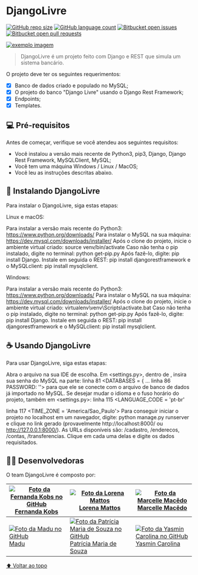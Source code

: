 # DjangoLivre

[![GitHub repo size](https://camo.githubusercontent.com/9dbdc3027a68dcbaf8812ea5a78875b99c58e88fe535c2ab0a96411aedf74495/68747470733a2f2f696d672e736869656c64732e696f2f6769746875622f7265706f2d73697a652f69757269636f64652f524541444d452d74656d706c6174653f7374796c653d666f722d7468652d6261646765)](https://camo.githubusercontent.com/9dbdc3027a68dcbaf8812ea5a78875b99c58e88fe535c2ab0a96411aedf74495/68747470733a2f2f696d672e736869656c64732e696f2f6769746875622f7265706f2d73697a652f69757269636f64652f524541444d452d74656d706c6174653f7374796c653d666f722d7468652d6261646765) [![GitHub language count](https://camo.githubusercontent.com/07fcaeee86a71b4e870f17c87ad925dc97ffab6a2e0969b194db446a55a1cef9/68747470733a2f2f696d672e736869656c64732e696f2f6769746875622f6c616e6775616765732f636f756e742f69757269636f64652f524541444d452d74656d706c6174653f7374796c653d666f722d7468652d6261646765)](https://camo.githubusercontent.com/07fcaeee86a71b4e870f17c87ad925dc97ffab6a2e0969b194db446a55a1cef9/68747470733a2f2f696d672e736869656c64732e696f2f6769746875622f6c616e6775616765732f636f756e742f69757269636f64652f524541444d452d74656d706c6174653f7374796c653d666f722d7468652d6261646765)  [![Bitbucket open issues](https://camo.githubusercontent.com/d3f97484f945442405a6da036ecffc8b046909e52c0408aa07a7f5a821db2ec1/68747470733a2f2f696d672e736869656c64732e696f2f6269746275636b65742f6973737565732f69757269636f64652f524541444d452d74656d706c6174653f7374796c653d666f722d7468652d6261646765)](https://camo.githubusercontent.com/d3f97484f945442405a6da036ecffc8b046909e52c0408aa07a7f5a821db2ec1/68747470733a2f2f696d672e736869656c64732e696f2f6269746275636b65742f6973737565732f69757269636f64652f524541444d452d74656d706c6174653f7374796c653d666f722d7468652d6261646765) [![Bitbucket open pull requests](https://camo.githubusercontent.com/2e974bf71fc3f13ccce21bba2d772630d0b62594e4e324b1c2a2431203689ea0/68747470733a2f2f696d672e736869656c64732e696f2f6269746275636b65742f70722d7261772f69757269636f64652f524541444d452d74656d706c6174653f7374796c653d666f722d7468652d6261646765)](https://camo.githubusercontent.com/2e974bf71fc3f13ccce21bba2d772630d0b62594e4e324b1c2a2431203689ea0/68747470733a2f2f696d672e736869656c64732e696f2f6269746275636b65742f70722d7261772f69757269636f64652f524541444d452d74656d706c6174653f7374796c653d666f722d7468652d6261646765)

[![exemplo imagem](https://github.com/iuricode/readme-template/raw/main/README-repository/exemplo-image.png)](https://github.com/iuricode/readme-template/blob/main/README-repository/exemplo-image.png)

> DjangoLivre é um projeto feito com Django e REST que simula um sistema bancário. 

O projeto deve ter os seguintes requerimentos:

-  [x] Banco de dados criado e populado no MySQL;
-  [x] O projeto do banco "Django Livre" usando o Django Rest Framework;
-  [x] Endpoints;
-  [x] Templates.

## 💻 Pré-requisitos

Antes de começar, verifique se você atendeu aos seguintes requisitos:

- Você instalou a versão mais recente de Python3, pip3, Django, Django Rest Framework, MySQLClient, MySQL;
- Você tem uma máquina Windows / Linux / MacOS;
- Você leu as instruções descritas abaixo.

## 🚀 Instalando DjangoLivre

Para instalar o DjangoLivre, siga estas etapas:

Linux e macOS:

Para instalar a versão mais recente do Python3: https://www.python.org/downloads/
Para instalar o MySQL na sua máquina: https://dev.mysql.com/downloads/installer/
Após o clone do projeto, inicie o ambiente virtual criado: source venv/bin/activate
Caso não tenha o pip instalado, digite no terminal: python get-pip.py
Após fazê-lo, digite: pip install Django.
Instale em seguida o REST: pip install djangorestframework
e o MySQLclient: pip install mysqlclient.

Windows:

Para instalar a versão mais recente do Python3: https://www.python.org/downloads/
Para instalar o MySQL na sua máquina: https://dev.mysql.com/downloads/installer/
Após o clone do projeto, inicie o ambiente virtual criado: virtualenv\venv\Scripts\activate.bat
Caso não tenha o pip instalado, digite no terminal: python get-pip.py
Após fazê-lo, digite: pip install Django.
Instale em seguida o REST: pip install djangorestframework
e o MySQLclient: pip install mysqlclient.

## ☕ Usando DjangoLivre

  Para usar DjangoLivre, siga estas etapas:

  Abra o arquivo na sua IDE de escolha. Em <settings.py>, dentro de <banco>, insira sua senha do MySQL na parte: 
linha 81  <DATABASES = {
             ...
linha 86             PASSWORD: ''>
para que ele se conecte com o arquivo de banco de dados já importado no MySQL.
  Se desejar mudar o idioma e o fuso horário do projeto, também em <settings.py>:
linha 115          <LANGUAGE_CODE = 'pt-br'
                         
linha 117          <TIME_ZONE = 'America/Sao_Paulo'>
  Para conseguir iniciar o projeto no localhost em um navegador, digite: python manage.py runserver
e clique no link gerado (provavelmente http://localhost:8000/ ou http://127.0.0.1:8000/).
  As URLs disponíveis são: /cadastro, /enderecos, /contas, /transferencias.
  Clique em cada uma delas e digite os dados requisitados.

## :woman_technologist: Desenvolvedoras

O team DjangoLivre é composto por:

| [![Foto da Fernanda Kobs no GitHub](https://avatars.githubusercontent.com/u/75281337?v=4) Fernanda Kobs](https://github.com/nandakobs) | [![Foto da Lorena Mattos](https://avatars.githubusercontent.com/u/91705201?v=4) Lorena Mattos](https://github.com/Lorena-Mattos) | [![Foto da Marcelle Macêdo](https://avatars.githubusercontent.com/u/92064165?v=4) Marcelle Macêdo](https://github.com/marcellemacedo) |
| ------------------------------------------------------------ | ------------------------------------------------------------ | ------------------------------------------------------------ |
| [![Foto da Madu no GitHub](https://avatars.githubusercontent.com/u/74265808?v=4) Madu](https://github.com/eduardakossatz) | [![Foto da Patrícia Maria de Souza no GitHub](https://avatars.githubusercontent.com/u/41968938?v=4) Patrícia Maria de Souza](https://github.com/patyfil) | [![Foto da Yasmin Carolina no GitHub](https://avatars.githubusercontent.com/u/91809784?v=4) Yasmin Carolina](https://github.com/yasmincarolina) |

[⬆ Voltar ao topo](https://github.com/Lorena-Mattos/DjangoLivre#DjangoLivre)
